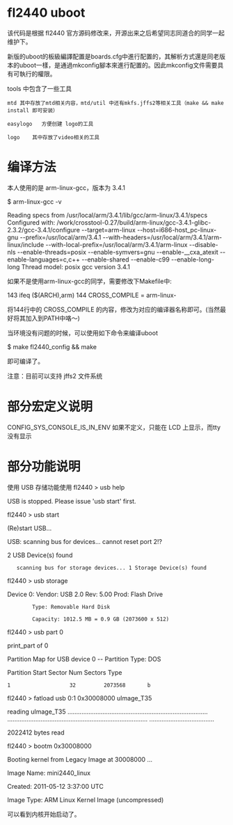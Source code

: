 fl2440 uboot
====

  该代码是根据 fl2440 官方源码修改来，开源出来之后希望同志同道合的同学一起维护下。
  
  新版的uboot的板級編譯配置是boards.cfg中進行配置的，其解析方式還是同老版本的uboot一樣，是通過mkconfig腳本來進行配置的。因此mkconfig文件需要具有可執行的權限。
  
  tools 中包含了一些工具
  
	mtd	其中存放了mtd相关内容，mtd/util 中还有mkfs.jffs2等相关工具（make && make install 即可安装）

	easylogo   方便创建 logo的工具

	logo	其中存放了video相关的工具

  编译方法
====
  
  本人使用的是 arm-linux-gcc，版本为 3.4.1
  
$ arm-linux-gcc -v


Reading specs from /usr/local/arm/3.4.1/lib/gcc/arm-linux/3.4.1/specs
Configured with: /work/crosstool-0.27/build/arm-linux/gcc-3.4.1-glibc-2.3.2/gcc-3.4.1/configure --target=arm-linux --host=i686-host_pc-linux-gnu --prefix=/usr/local/arm/3.4.1 --with-headers=/usr/local/arm/3.4.1/arm-linux/include --with-local-prefix=/usr/local/arm/3.4.1/arm-linux --disable-nls --enable-threads=posix --enable-symvers=gnu --enable-__cxa_atexit --enable-languages=c,c++ --enable-shared --enable-c99 --enable-long-long
Thread model: posix
gcc version 3.4.1

  如果不是使用arm-linux-gcc的同学，需要修改下Makefile中:
  
143   ifeq ($(ARCH),arm)
144   CROSS_COMPILE = arm-linux- 


将144行中的 CROSS_COMPILE 的内容，修改为对应的编译器名称即可。(当然最好将其加入到PATH中咯～)

  当环境没有问题的时候，可以使用如下命令来编译uboot
  
$ make fl2440_config && make

  即可编译了。

注意：目前可以支持 jffs2 文件系统



  部分宏定义说明
====
CONFIG_SYS_CONSOLE_IS_IN_ENV       如果不定义，只能在 LCD 上显示，而tty没有显示

部分功能说明
====

使用 USB 存储功能使用
fl2440 > usb help

USB is stopped. Please issue 'usb start' first.

fl2440 > usb start

(Re)start USB...

USB:   scanning bus for devices... cannot reset port 2!?

2 USB Device(s) found

       scanning bus for storage devices... 1 Storage Device(s) found

fl2440 > usb storage

  Device 0: Vendor: USB 2.0  Rev: 5.00 Prod: Flash Drive

            Type: Removable Hard Disk

            Capacity: 1012.5 MB = 0.9 GB (2073600 x 512)

fl2440 > usb part 0

print_part of 0

Partition Map for USB device 0  --   Partition Type: DOS

Partition     Start Sector     Num Sectors     Type

    1                   32         2073568       b

fl2440 > fatload usb 0:1 0x30008000 uImage_T35

reading uImage_T35
................................................................................
................................................................................
.....................................

2022412 bytes read

fl2440 > bootm 0x30008000

 Booting kernel from Legacy Image at 30008000 ...

   Image Name:   mini2440_linux

   Created:      2011-05-12   3:37:00 UTC

   Image Type:   ARM Linux Kernel Image (uncompressed)

可以看到内核开始启动了。
